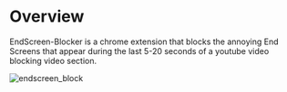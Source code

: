 
# Overview

EndScreen-Blocker is a chrome extension that blocks the annoying End Screens that appear during the last 5-20 seconds of a youtube video blocking video section.

![endscreen_block](https://github.com/gaurav89830/EndScreen-Blocker/assets/40051865/09fa4fa2-ec50-48be-9d99-d4180edc5398)
